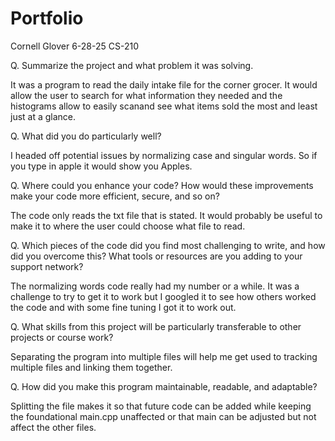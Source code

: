 # Portfolio
Cornell Glover
6-28-25
CS-210

Q. Summarize the project and what problem it was solving.

It was a program to read the daily intake file for the corner grocer. It would allow the user to search for what information they needed and the histograms allow to easily scanand see what items sold the most and least just at a glance. 

Q. What did you do particularly well?

I headed off potential issues by normalizing case and singular words. So if you type in apple it would show you Apples. 

Q. Where could you enhance your code? How would these improvements make your code more efficient, secure, and so on?

The code only reads the txt file that is stated. It would probably be useful to make it to where the user could choose what file to read. 

Q. Which pieces of the code did you find most challenging to write, and how did you overcome this? What tools or resources are you adding to your support network?

The normalizing words code really had my number or a while. It was a challenge to try to get it to work but I googled it to see how others worked the code and with some fine tuning I got it to work out. 

Q. What skills from this project will be particularly transferable to other projects or course work?

Separating the program into multiple files will help me get used to tracking multiple files and linking them together.

Q. How did you make this program maintainable, readable, and adaptable?

Splitting the file makes it so that future code can be added while keeping the foundational main.cpp unaffected or that main can be adjusted but not affect the other files. 
